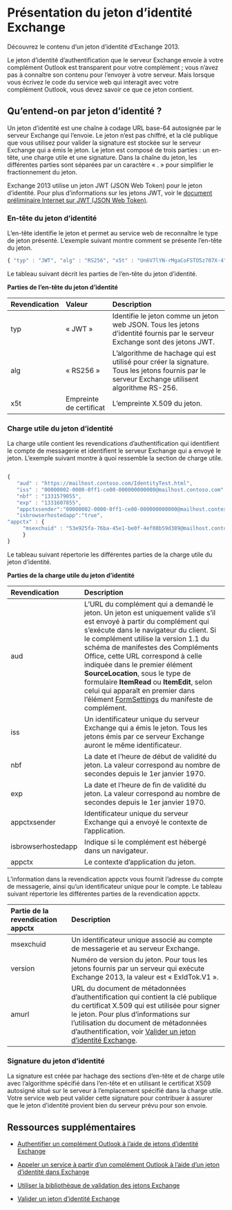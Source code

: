 
# <a name="inside-the-exchange-identity-token"></a>Présentation du jeton d’identité Exchange
Découvrez le contenu d’un jeton d’identité d’Exchange 2013.



Le jeton d’identité d’authentification que le serveur Exchange envoie à votre complément Outlook est transparent pour votre complément ; vous n’avez pas à connaître son contenu pour l’envoyer à votre serveur. Mais lorsque vous écrivez le code du service web qui interagit avec votre complément Outlook, vous devez savoir ce que ce jeton contient.

## <a name="what-is-an-identity-token"></a>Qu’entend-on par jeton d’identité ?


Un jeton d’identité est une chaîne à codage URL base-64 autosignée par le serveur Exchange qui l’envoie. Le jeton n’est pas chiffré, et la clé publique que vous utilisez pour valider la signature est stockée sur le serveur Exchange qui a émis le jeton. Le jeton est composé de trois parties : un en-tête, une charge utile et une signature. Dans la chaîne du jeton, les différentes parties sont séparées par un caractère « . » pour simplifier le fractionnement du jeton.

Exchange 2013 utilise un jeton JWT (JSON Web Token) pour le jeton d’identité. Pour plus d’informations sur les jetons JWT, voir le [document préliminaire Internet sur JWT (JSON Web Token)](http://self-issued.info/docs/draft-ietf-oauth-json-web-token.html).


### <a name="identity-token-header"></a>En-tête du jeton d’identité

L’en-tête identifie le jeton et permet au service web de reconnaître le type de jeton présenté. L’exemple suivant montre comment se présente l’en-tête du jeton.

```js
{ "typ" : "JWT", "alg" : "RS256", "x5t" : "Un6V7lYN-rMgaCoFSTO5z707X-4" }
```

Le tableau suivant décrit les parties de l’en-tête du jeton d’identité.


**Parties de l’en-tête du jeton d’identité**


|**Revendication**|**Valeur**|**Description**|
|:-----|:-----|:-----|
|typ|« JWT »|Identifie le jeton comme un jeton web JSON. Tous les jetons d’identité fournis par le serveur Exchange sont des jetons JWT.|
|alg|« RS256 »|L’algorithme de hachage qui est utilisé pour créer la signature. Tous les jetons fournis par le serveur Exchange utilisent algorithme RS-256.|
|x5t|Empreinte de certificat|L’empreinte X.509 du jeton.|

### <a name="identity-token-payload"></a>Charge utile du jeton d’identité

La charge utile contient les revendications d’authentification qui identifient le compte de messagerie et identifient le serveur Exchange qui a envoyé le jeton. L’exemple suivant montre à quoi ressemble la section de charge utile.
```js

{ 
   "aud" : "https://mailhost.contoso.com/IdentityTest.html", 
   "iss" : "00000002-0000-0ff1-ce00-000000000000@mailhost.contoso.com", 
   "nbf" : "1331579055", 
   "exp" : "1331607855", 
   "appctxsender":"00000002-0000-0ff1-ce00-000000000000@mailhost.context.com",
   "isbrowserhostedapp":"true",
"appctx" : { 
     "msexchuid" : "53e925fa-76ba-45e1-be0f-4ef08b59d389@mailhost.contoso.com" "version" : "ExIdTok.V1" "amurl" :         "https://mailhost.contoso.com:443/autodiscover/metadata/json/1" 
     } 
}
```
Le tableau suivant répertorie les différentes parties de la charge utile du jeton d’identité.


**Parties de la charge utile du jeton d’identité**


|**Revendication**|**Description**|
|:-----|:-----|
|aud|L’URL du complément qui a demandé le jeton. Un jeton est uniquement valide s’il est envoyé à partir du complément qui s’exécute dans le navigateur du client. Si le complément utilise la version 1.1 du schéma de manifestes des Compléments Office, cette URL correspond à celle indiquée dans le premier élément  **SourceLocation**, sous le type de formulaire  **ItemRead** ou **ItemEdit**, selon celui qui apparaît en premier dans l’élément [FormSettings](http://msdn.microsoft.com/en-us/library/0d1a311d-939d-78c1-e968-89ddf7ebc4b4%28Office.15%29.aspx) du manifeste de complément.|
|iss|Un identificateur unique du serveur Exchange qui a émis le jeton. Tous les jetons émis par ce serveur Exchange auront le même identificateur.|
|nbf|La date et l’heure de début de validité du jeton. La valeur correspond au nombre de secondes depuis le 1er janvier 1970. |
|exp|La date et l’heure de fin de validité du jeton. La valeur correspond au nombre de secondes depuis le 1er janvier 1970.|
|appctxsender|Identificateur unique du serveur Exchange qui a envoyé le contexte de l’application.|
|isbrowserhostedapp|Indique si le complément est hébergé dans un navigateur.|
|appctx|Le contexte d’application du jeton. |
L’information dans la revendication appctx vous fournit l’adresse du compte de messagerie, ainsi qu’un identificateur unique pour le compte. Le tableau suivant répertorie les différentes parties de la revendication appctx.



|**Partie de la revendication appctx**|**Description**|
|:-----|:-----|
|msexchuid|Un identificateur unique associé au compte de messagerie et au serveur Exchange.|
|version|Numéro de version du jeton. Pour tous les jetons fournis par un serveur qui exécute Exchange 2013, la valeur est « ExIdTok.V1 ».|
|amurl|URL du document de métadonnées d’authentification qui contient la clé publique du certificat X.509 qui est utilisée pour signer le jeton. Pour plus d’informations sur l’utilisation du document de métadonnées d’authentification, voir [Valider un jeton d’identité Exchange](../outlook/validate-an-identity-token.md).|

### <a name="identity-token-signature"></a>Signature du jeton d’identité

La signature est créée par hachage des sections d’en-tête et de charge utile avec l’algorithme spécifié dans l’en-tête et en utilisant le certificat X509 autosigné situé sur le serveur à l’emplacement spécifié dans la charge utile. Votre service web peut valider cette signature pour contribuer à assurer que le jeton d’identité provient bien du serveur prévu pour son envoie.


## <a name="additional-resources"></a>Ressources supplémentaires



- [Authentifier un complément Outlook à l’aide de jetons d’identité Exchange](../outlook/authentication.md)
    
- [Appeler un service à partir d’un complément Outlook à l’aide d’un jeton d’identité dans Exchange](../outlook/call-a-service-by-using-an-identity-token.md)
    
- [Utiliser la bibliothèque de validation des jetons Exchange](../outlook/use-the-token-validation-library.md)
    
- [Valider un jeton d’identité Exchange](../outlook/validate-an-identity-token.md)
    
